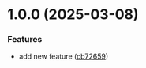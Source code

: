 # 1.0.0 (2025-03-08)


### Features

* add new feature ([cb72659](https://github.com/aURAsC/git-extended/commit/cb726593998295dc054ad22c5c85c69146f175e4))



